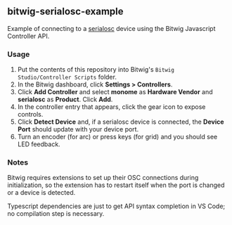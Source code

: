 ## bitwig-serialosc-example

Example of connecting to a [serialosc](https://monome.org/docs/serialosc/osc/) device using the Bitwig Javascript Controller API.

### Usage

1. Put the contents of this repository into Bitwig's `Bitwig Studio/Controller Scripts` folder.
2. In the Bitwig dashboard, click **Settings > Controllers**.
3. Click **Add Controller** and select **monome** as **Hardware Vendor** and **serialosc** as **Product**. Click **Add**.
4. In the controller entry that appears, click the gear icon to expose controls.
5. Click **Detect Device** and, if a serialosc device is connected, the **Device Port** should update with your device port.
6. Turn an encoder (for arc) or press keys (for grid) and you should see LED feedback.

### Notes

Bitwig requires extensions to set up their OSC connections during initialization, so the extension has to restart
itself when the port is changed or a device is detected.

Typescript dependencies are just to get API syntax completion in VS Code; no compilation step is necessary.